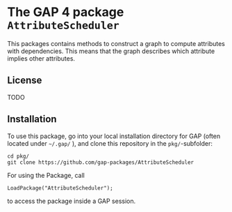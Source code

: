 # The GAP 4 package `AttributeScheduler`

This packages contains methods to construct a graph to compute attributes with dependencies. This means that the graph describes which attribute implies other attributes.

## License
TODO

## Installation
To use this package, go into your local installation directory for GAP (often located under `~/.gap/` ), and clone this repository in the `pkg/`-subfolder:

    cd pkg/
    git clone https://github.com/gap-packages/AttributeScheduler

For using the Package, call

    LoadPackage("AttributeScheduler");

to access the package inside a GAP session.
